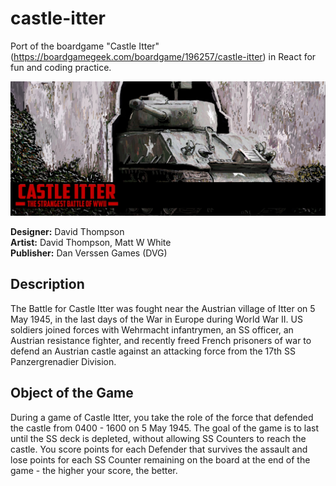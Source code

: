 # castle-itter

Port of the boardgame "Castle Itter" (https://boardgamegeek.com/boardgame/196257/castle-itter) in React for fun and coding practice.

<img src="./public/images/box-art.jpg">

**Designer:** David Thompson<br /> 
**Artist:** David Thompson, Matt W White<br /> 
**Publisher:** Dan Verssen Games (DVG)

## Description ##

The Battle for Castle Itter was fought near the Austrian village of Itter on 5 May 1945, in the last days of the War in Europe during World War II. US soldiers joined forces with Wehrmacht infantrymen, an SS officer, an Austrian resistance fighter, and recently freed French prisoners of war to defend an Austrian castle against an attacking force from the 17th SS Panzergrenadier Division.

## Object of the Game ##
During a game of Castle Itter, you take the role of the force that defended the castle from 0400 - 1600 on 5 May 1945. The goal of the game is to last until the SS deck is depleted, without allowing SS Counters to reach the castle. You score points for each Defender that survives the assault and lose points for each SS Counter remaining on the board at the end of the game - the higher your score, the better.
